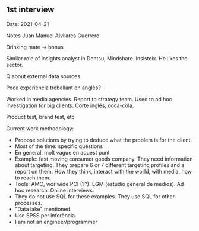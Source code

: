 ## 1st interview

Date: 2021-04-21

Notes Juan Manuel Alvilares Guerrero

Drinking mate -> bonus

Similar role of insights analyst in Dentsu, Mindshare. Insisteix. He likes the sector.

Q about external data sources

Poca experiencia treballant en anglès?

Worked in media agencies. Report to strategy team. Used to ad hoc investigation for big clients. Corte inglés, coca-cola.

Product test, brand test, etc

Current work methodology:

- Propose solutions by trying to deduce what the problem is for the client.
- Most of the time: specific questions
- En general, molt vague en aquest punt
- Example: fast moving consumer goods company. They need information about targeting. They prepare 6 or 7 different targeting profiles and a report on them. How they think, interact with the world, with media, how to reach them.
- Tools: AMC, worlwide PCI (??). EGM (estudio general de medios). Ad hoc research. Online interviews.
- They do not use SQL for these examples. They use SQL for other processes.
- "Data lake" mentioned.
- Use SPSS per inferència.
- I am not an engineer/programmer